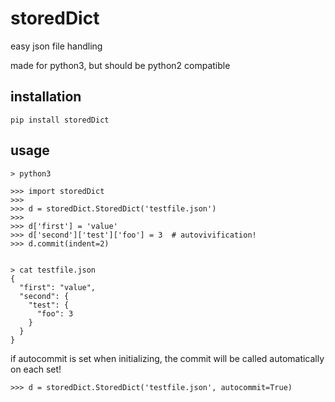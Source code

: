 # storedDict

easy json file handling

made for python3, but should be python2 compatible

## installation

    pip install storedDict


## usage

    > python3
    
    >>> import storedDict
    >>> 
    >>> d = storedDict.StoredDict('testfile.json')                                                                                                              
    >>> 
    >>> d['first'] = 'value'
    >>> d['second']['test']['foo'] = 3  # autovivification!
    >>> d.commit(indent=2)


    > cat testfile.json 
    {
      "first": "value",
      "second": {
        "test": {
          "foo": 3
        }
      }
    }

if autocommit is set when initializing, the commit will be called automatically on each set!
    
    >>> d = storedDict.StoredDict('testfile.json', autocommit=True)